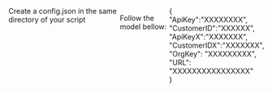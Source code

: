 <div style="display:flex;justify-content:flex-start">
Create a config.json in the same directory of your script
<p>
Follow the model bellow:
</p>
	{<br />
  "ApiKey":"XXXXXXXX",<br />
  "CustomerID":"XXXXXX",<br />
  "ApiKeyX":"XXXXXXX",<br />
  "CustomerIDX":"XXXXXXX",<br />
  "OrgKey": "XXXXXXXXX",<br />
  "URL": "XXXXXXXXXXXXXXXX"<br />
}<br />

</div>
